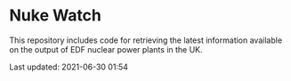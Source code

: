 # Nuke Watch

This repository includes code for retrieving the latest information available on the output of EDF nuclear power plants in the UK.

Last updated: 2021-06-30 01:54